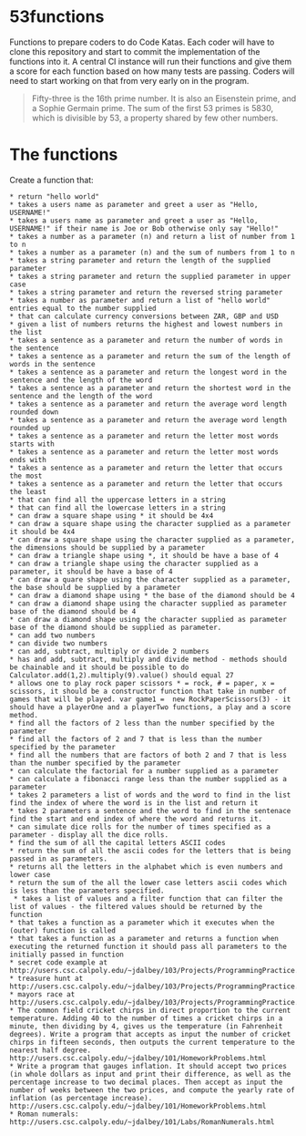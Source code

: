 # 53functions
Functions to prepare coders to do Code Katas. Each coder will have to clone this repository and start to commit the implementation of the functions into it. A central CI instance will run their functions and give them a score for each function based on how many tests are passing. Coders will need to start working on that from very early on in the program.

> Fifty-three is the 16th prime number. It is also an Eisenstein prime, and a Sophie Germain prime. The sum of the first 53 primes is 5830, which is divisible by 53, a property shared by few other numbers.

# The functions

Create a function that:

	* return "hello world"
	* takes a users name as parameter and greet a user as "Hello, USERNAME!"
	* takes a users name as parameter and greet a user as "Hello, USERNAME!" if their name is Joe or Bob otherwise only say "Hello!"
	* takes a number as a parameter (n) and return a list of number from 1 to n
	* takes a number as a parameter (n) and the sum of numbers from 1 to n
	* takes a string parameter and return the length of the supplied parameter
	* takes a string parameter and return the supplied parameter in upper case
	* takes a string parameter and return the reversed string parameter
	* takes a number as parameter and return a list of "hello world" entries equal to the number supplied
	* that can calculate currency conversions between ZAR, GBP and USD
	* given a list of numbers returns the highest and lowest numbers in the list
	* takes a sentence as a parameter and return the number of words in the sentence
	* takes a sentence as a parameter and return the sum of the length of words in the sentence
	* takes a sentence as a parameter and return the longest word in the sentence and the length of the word
	* takes a sentence as a parameter and return the shortest word in the sentence and the length of the word
	* takes a sentence as a parameter and return the average word length rounded down
	* takes a sentence as a parameter and return the average word length rounded up
	* takes a sentence as a parameter and return the letter most words starts with
	* takes a sentence as a parameter and return the letter most words ends with
	* takes a sentence as a parameter and return the letter that occurs the most
	* takes a sentence as a parameter and return the letter that occurs the least
	* that can find all the uppercase letters in a string
	* that can find all the lowercase letters in a string
	* can draw a square shape using * it should be 4x4
	* can draw a square shape using the character supplied as a parameter it should be 4x4
	* can draw a square shape using the character supplied as a parameter, the dimensions should be supplied by a parameter
	* can draw a triangle shape using *, it should be have a base of 4
	* can draw a triangle shape using the character supplied as a parameter, it should be have a base of 4
	* can draw a quare shape using the character supplied as a parameter, the base should be supplied by a parameter	
	* can draw a diamond shape using * the base of the diamond should be 4
	* can draw a diamond shape using the character supplied as parameter base of the diamond should be 4
	* can draw a diamond shape using the character supplied as parameter base of the diamond should be supplied as parameter.
	* can add two numbers
	* can divide two numbers
	* can add, subtract, multiply or divide 2 numbers
	* has and add, subtract, multiply and divide method - methods should be chainable and it should be possible to do Calculator.add(1,2).multiply(9).value() should equal 27
	* allows one to play rock paper scissors * = rock, # = paper, x = scissors, it should be a constructor function that take in number of games that will be played. var game1 =  new RockPaperScissors(3) - it should have a playerOne and a playerTwo functions, a play and a score method.
	* find all the factors of 2 less than the number specified by the parameter
	* find all the factors of 2 and 7 that is less than the number specified by the parameter
	* find all the numbers that are factors of both 2 and 7 that is less than the number specified by the parameter
	* can calculate the factorial for a number supplied as a parameter
	* can calculate a fibonacci range less than the number supplied as a parameter
	* takes 2 parameters a list of words and the word to find in the list find the index of where the word is in the list and return it
	* takes 2 parameters a sentence and the word to find in the sentenace find the start and end index of where the word and returns it.
	* can simulate dice rolls for the number of times specified as a parameter - display all the dice rolls.
	* find the sum of all the capital letters ASCII codes 
	* return the sum of all the ascii codes for the letters that is being passed in as parameters.
	* returns all the letters in the alphabet which is even numbers and lower case
	* return the sum of the all the lower case letters ascii codes which is less than the parameters specified.
	 * takes a list of values and a filter function that can filter the list of values - the filtered values should be returned by the function
	* that takes a function as a parameter which it executes when the (outer) function is called
	* that takes a function as a parameter and returns a function when executing the returned function it should pass all parameters to the initially passed in function
	* secret code example at http://users.csc.calpoly.edu/~jdalbey/103/Projects/ProgrammingPractice.html
	* treasure hunt at http://users.csc.calpoly.edu/~jdalbey/103/Projects/ProgrammingPractice.html
	* mayors race at http://users.csc.calpoly.edu/~jdalbey/103/Projects/ProgrammingPractice.html
	* The common field cricket chirps in direct proportion to the current tem­perature. Adding 40 to the number of times a cricket chirps in a minute, then dividing by 4, gives us the temperature (in Fahrenheit degrees). Write a program that accepts as input the number of cricket chirps in fifteen seconds, then outputs the current temperature to the nearest half degree. http://users.csc.calpoly.edu/~jdalbey/101/HomeworkProblems.html
	* Write a program that gauges inflation. It should accept two prices (in whole dollars as input and print their difference, as well as the percentage increase to two decimal places. Then accept as input the number of weeks between the two prices, and compute the yearly rate of inflation (as percentage increase). http://users.csc.calpoly.edu/~jdalbey/101/HomeworkProblems.html
	* Roman numerals: http://users.csc.calpoly.edu/~jdalbey/101/Labs/RomanNumerals.html
